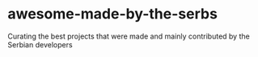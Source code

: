 # awesome-made-by-the-serbs
Curating the best projects that were made and mainly contributed by the Serbian developers
